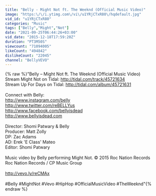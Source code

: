 ```yaml
---
title: "Belly - Might Not ft. The Weeknd (Official Music Video)"
image: "https:\/\/i.ytimg.com\/vi\/u1YRjCTxR80\/hqdefault.jpg"
vid_id: "u1YRjCTxR80"
categories: "Music"
tags: ["Belly","Might","Not"]
date: "2021-09-25T06:44:26+03:00"
vid_date: "2015-12-18T17:59:20Z"
duration: "PT3M50S"
viewcount: "71094005"
likeCount: "494842"
dislikeCount: "22045"
channel: "BellyVEVO"
---
```

{% raw %}&quot;Belly – Might Not ft. The Weeknd (Official Music Video)<br />Stream Might Not on Tidal: <a rel="nofollow" target="blank" href="http://tidal.com/track/45721634">http://tidal.com/track/45721634</a> <br />Stream Up For Days on Tidal: <a rel="nofollow" target="blank" href="http://tidal.com/album/45721631">http://tidal.com/album/45721631</a> <br /><br />Connect with Belly:<br /><a rel="nofollow" target="blank" href="http://www.instagram.com/belly">http://www.instagram.com/belly</a> <br /><a rel="nofollow" target="blank" href="http://www.twitter.com/reBELLYus">http://www.twitter.com/reBELLYus</a> <br /><a rel="nofollow" target="blank" href="http://www.facebook.com/bellyisdead">http://www.facebook.com/bellyisdead</a> <br /><a rel="nofollow" target="blank" href="http://www.bellyisdead.com">http://www.bellyisdead.com</a> <br /><br />Director: Shomi Patwary &amp; Belly<br />Producer: Matt Zolly<br />DP: Zac Adams<br />AD: Erek 'E Class' Mateo <br />Editor: Shomi Patwary<br /><br />Music video by Belly performing Might Not. © 2015 Roc Nation Records<br />Roc Nation Records / CP Music Group<br /><br /><a rel="nofollow" target="blank" href="http://vevo.ly/reCMAx">http://vevo.ly/reCMAx</a><br /><br />#Belly #MightNot #Vevo #HipHop #OfficialMusicVideo #TheWeeknd&quot;{% endraw %}
